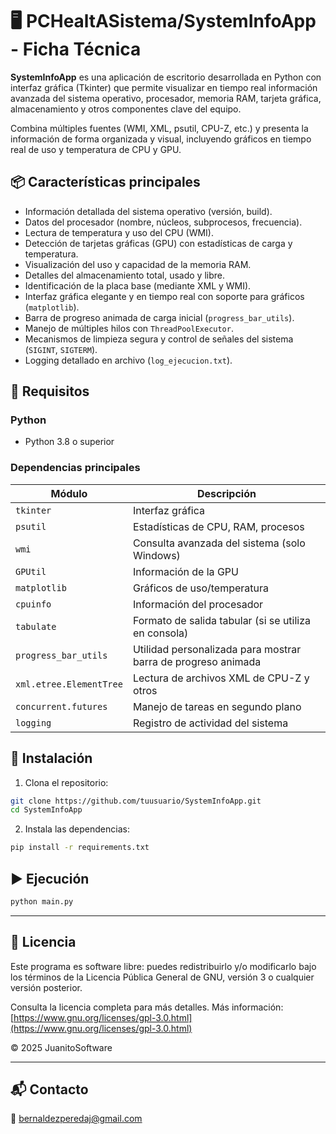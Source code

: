 # 🖥️ PCHealtASistema/SystemInfoApp - Ficha Técnica 

**SystemInfoApp** es una aplicación de escritorio desarrollada en Python con interfaz gráfica (Tkinter) que permite visualizar en tiempo real información avanzada del sistema operativo, procesador, memoria RAM, tarjeta gráfica, almacenamiento y otros componentes clave del equipo. 

Combina múltiples fuentes (WMI, XML, psutil, CPU-Z, etc.) y presenta la información de forma organizada y visual, incluyendo gráficos en tiempo real de uso y temperatura de CPU y GPU.

## 📦 Características principales

- Información detallada del sistema operativo (versión, build).
- Datos del procesador (nombre, núcleos, subprocesos, frecuencia).
- Lectura de temperatura y uso del CPU (WMI).
- Detección de tarjetas gráficas (GPU) con estadísticas de carga y temperatura.
- Visualización del uso y capacidad de la memoria RAM.
- Detalles del almacenamiento total, usado y libre.
- Identificación de la placa base (mediante XML y WMI).
- Interfaz gráfica elegante y en tiempo real con soporte para gráficos (`matplotlib`).
- Barra de progreso animada de carga inicial (`progress_bar_utils`).
- Manejo de múltiples hilos con `ThreadPoolExecutor`.
- Mecanismos de limpieza segura y control de señales del sistema (`SIGINT`, `SIGTERM`).
- Logging detallado en archivo (`log_ejecucion.txt`).

## 🔧 Requisitos

### Python
- Python 3.8 o superior

### Dependencias principales

| Módulo | Descripción |
|--------|-------------|
| `tkinter` | Interfaz gráfica |
| `psutil` | Estadísticas de CPU, RAM, procesos |
| `wmi` | Consulta avanzada del sistema (solo Windows) |
| `GPUtil` | Información de la GPU |
| `matplotlib` | Gráficos de uso/temperatura |
| `cpuinfo` | Información del procesador |
| `tabulate` | Formato de salida tabular (si se utiliza en consola) |
| `progress_bar_utils` | Utilidad personalizada para mostrar barra de progreso animada |
| `xml.etree.ElementTree` | Lectura de archivos XML de CPU-Z y otros |
| `concurrent.futures` | Manejo de tareas en segundo plano |
| `logging` | Registro de actividad del sistema |

## 🚀 Instalación

1. Clona el repositorio:

```bash
git clone https://github.com/tuusuario/SystemInfoApp.git
cd SystemInfoApp
```

2. Instala las dependencias:

```bash
pip install -r requirements.txt
```

## ▶️ Ejecución

```bash
python main.py
```

---

## 📃 Licencia

Este programa es software libre: puedes redistribuirlo y/o modificarlo bajo los términos de la Licencia Pública General de GNU, versión 3 o cualquier versión posterior.

Consulta la licencia completa para más detalles.
Más información: [https://www.gnu.org/licenses/gpl-3.0.html](https://www.gnu.org/licenses/gpl-3.0.html)

© 2025 JuanitoSoftware

---

## 📬 Contacto

📧 bernaldezperedaj@gmail.com
